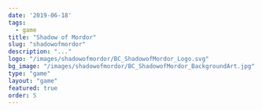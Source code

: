 ```yaml
---
date: '2019-06-18'
tags:
  - game
title: "Shadow of Mordor"
slug: "shadowofmordor"
description: "..."
logo: "/images/shadowofmordor/BC_ShadowofMordor_Logo.svg"
bg_image: "/images/shadowofmordor/BC_ShadowofMordor_BackgroundArt.jpg"
type: "game"
layout: "game"
featured: true
order: 5
---
```

